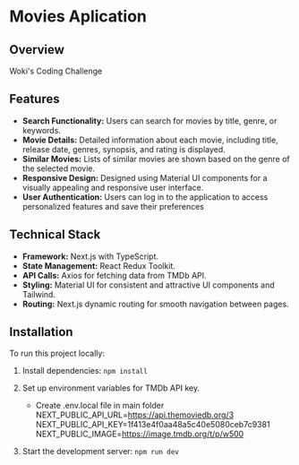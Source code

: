 # Movies Aplication

## Overview

Woki's Coding Challenge

## Features

- **Search Functionality:** Users can search for movies by title, genre, or keywords.
- **Movie Details:** Detailed information about each movie, including title, release date, genres, synopsis, and rating is displayed.
- **Similar Movies:** Lists of similar movies are shown based on the genre of the selected movie.
- **Responsive Design:** Designed using Material UI components for a visually appealing and responsive user interface.
- **User Authentication:**
  Users can log in to the application to access personalized features and save their preferences

## Technical Stack

- **Framework:** Next.js with TypeScript.
- **State Management:** React Redux Toolkit.
- **API Calls:** Axios for fetching data from TMDb API.
- **Styling:** Material UI for consistent and attractive UI components and Tailwind.
- **Routing:** Next.js dynamic routing for smooth navigation between pages.

## Installation

To run this project locally:

1. Install dependencies: `npm install`

2. Set up environment variables for TMDb API key.

   - Create .env.local file in main folder
     NEXT_PUBLIC_API_URL=https://api.themoviedb.org/3
     NEXT_PUBLIC_API_KEY=1f413e4f0aa48a5c40e5080ceb7c9381
     NEXT_PUBLIC_IMAGE=https://image.tmdb.org/t/p/w500

3. Start the development server: `npm run dev`

